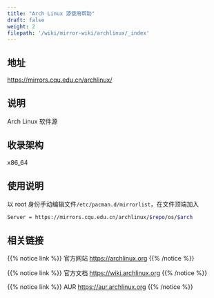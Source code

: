 ```yaml
---
title: "Arch Linux 源使用帮助"
draft: false
weight: 2
filepath: '/wiki/mirror-wiki/archlinux/_index'
---
```


## 地址

https://mirrors.cqu.edu.cn/archlinux/

## 说明

Arch Linux 软件源

## 收录架构

x86_64

## 使用说明

以 root 身份手动编辑文件`/etc/pacman.d/mirrorlist`，在文件顶端加入

```bash
Server = https://mirrors.cqu.edu.cn/archlinux/$repo/os/$arch
```

## 相关链接


{{% notice link %}}
官方网站 https://archlinux.org
{{% /notice %}}


{{% notice link %}}
官方文档 https://wiki.archlinux.org
{{% /notice %}}


{{% notice link %}}
AUR https://aur.archlinux.org
{{% /notice %}}
